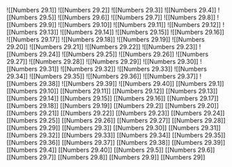 ![[Numbers 29.1]]
![[Numbers 29.2]]
![[Numbers 29.3]]
![[Numbers 29.4]]
![[Numbers 29.5]]
![[Numbers 29.6]]
![[Numbers 29.7]]
![[Numbers 29.8]]
![[Numbers 29.9]]
![[Numbers 29.10]]
![[Numbers 29.11]]
![[Numbers 29.12]]
![[Numbers 29.13]]
![[Numbers 29.14]]
![[Numbers 29.15]]
![[Numbers 29.16]]
![[Numbers 29.17]]
![[Numbers 29.18]]
![[Numbers 29.19]]
![[Numbers 29.20]]
![[Numbers 29.21]]
![[Numbers 29.22]]
![[Numbers 29.23]]
![[Numbers 29.24]]
![[Numbers 29.25]]
![[Numbers 29.26]]
![[Numbers 29.27]]
![[Numbers 29.28]]
![[Numbers 29.29]]
![[Numbers 29.30]]
![[Numbers 29.31]]
![[Numbers 29.32]]
![[Numbers 29.33]]
![[Numbers 29.34]]
![[Numbers 29.35]]
![[Numbers 29.36]]
![[Numbers 29.37]]
![[Numbers 29.38]]
![[Numbers 29.39]]
![[Numbers 29.40]]
[[Numbers 29.1]]
[[Numbers 29.10]]
[[Numbers 29.11]]
[[Numbers 29.12]]
[[Numbers 29.13]]
[[Numbers 29.14]]
[[Numbers 29.15]]
[[Numbers 29.16]]
[[Numbers 29.17]]
[[Numbers 29.18]]
[[Numbers 29.19]]
[[Numbers 29.2]]
[[Numbers 29.20]]
[[Numbers 29.21]]
[[Numbers 29.22]]
[[Numbers 29.23]]
[[Numbers 29.24]]
[[Numbers 29.25]]
[[Numbers 29.26]]
[[Numbers 29.27]]
[[Numbers 29.28]]
[[Numbers 29.29]]
[[Numbers 29.3]]
[[Numbers 29.30]]
[[Numbers 29.31]]
[[Numbers 29.32]]
[[Numbers 29.33]]
[[Numbers 29.34]]
[[Numbers 29.35]]
[[Numbers 29.36]]
[[Numbers 29.37]]
[[Numbers 29.38]]
[[Numbers 29.39]]
[[Numbers 29.4]]
[[Numbers 29.40]]
[[Numbers 29.5]]
[[Numbers 29.6]]
[[Numbers 29.7]]
[[Numbers 29.8]]
[[Numbers 29.9]]
[[Numbers 29]]
